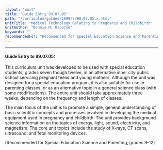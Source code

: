 ```yaml
---
layout: "unit"
title: "Guide Entry 99.07.05"
path: "/curriculum/guides/1999/7/99.07.05.x.html"
unitTitle: "Medical Technology Relating to Pregnancy and Childbirth"
unitAuthor: "Bonnie M. Osborne"
keywords: ""
recommendedFor: "Recommended for Special Education Science and Parenting, grades 9-12."
---
```

<body>
<hr/>
<h4>
Guide Entry to 99.07.05:
</h4>
<p>This curriculum unit was developed to be used with special education students, grades seven though twelve, in an alternative inner city public school servicing pregnant teens and young mothers.  Although the unit was designed for a special education program, it is also suitable for use in parenting classes, or as an alternative topic in a general science class (with some modifications).  The entire unit should take approximately three weeks, depending on the frequency and length of classes.</p>
<p>
The main focus of the unit is to promote a simple, general understanding of basic scientific concepts and processes involved in developing the medical equipment used in pregnancy and childbirth.  The unit provides background science information on the topics of energy, light, sound, electricity, and magnetism.  The core unit topics include the study of X-rays, CT scans, ultrasound, and fetal monitoring devices.
</p>
<p>
(Recommended for Special Education Science and Parenting, grades 9-12)
</p>
</body>
